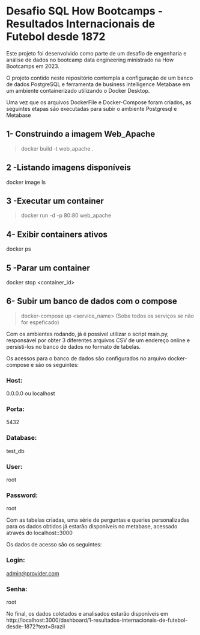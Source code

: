 # Desafio SQL How Bootcamps - Resultados Internacionais de Futebol desde 1872

Este projeto foi desenvolvido como parte de um desafio de engenharia e análise de dados no bootcamp data engineering ministrado na How Bootcamps em 2023.

O projeto contido neste repositório contempla a configuração de um banco de dados PostgreSQL e ferramenta de business intelligence Metabase em um ambiente containerizado utilizando o Docker Desktop.

Uma vez que os arquivos DockerFile e Docker-Compose foram criados, as seguintes etapas são executadas para subir o ambiente Postgresql e Metabase

## 1- Construindo a imagem Web_Apache
> docker build -t web_apache .

## 2 -Listando imagens disponíveis
docker image ls

## 3 -Executar um container 
> docker run -d -p 80:80 web_apache

## 4- Exibir containers ativos
docker ps

## 5 -Parar um container
docker stop <container_id>

## 6- Subir um banco de dados com o compose
> docker-compose up <service_name> (Sobe todos os serviços se não for espeficado)

Com os ambientes rodando, já é possível utilizar o script main.py, responsável por obter 3 diferentes arquivos CSV de um endereço online e persisti-los no banco de dados no formato de tabelas.

Os acessos para o banco de dados são configurados no arquivo docker-compose e são os seguintes:

### Host:
0.0.0.0 ou localhost
### Porta:
5432
### Database:
test_db
### User:
root
### Password:
root

Com as tabelas criadas, uma série de perguntas e queries personalizadas para os dados obtidos já estarão disponíveis no metabase, acessado através do localhost::3000

Os dados de acesso são os seguintes:

### Login:
admin@provider.com

### Senha:
root

No final, os dados coletados e analisados estarão disponíveis em
http://localhost:3000/dashboard/1-resultados-internacionais-de-futebol-desde-1872?text=Brazil